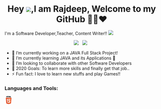 <h1 align="center">Hey <img src="https://raw.githubusercontent.com/soumyadip007/soumyadip007/master/Hi.gif" width="40px" />,I am Rajdeep, Welcome to my GitHub 👨‍💻❤️</h1>
 I'm a Software Developer,Teacher, Content Writer!!

<img src="https://raw.githubusercontent.com/Rajdp07/Rajdp07/me/profile.jpeg" >
<p align="center">
<a href="https://www.linkedin.com/in/rajdeep-majumder-845266178/"><img height="30" src="https://raw.githubusercontent.com/soumyadip007/soumyadip007/master/img/social/l.png"></a>&nbsp;&nbsp;
<a href="https://medium.com/@rajdeepmajumder925"><img height="30" src="https://raw.githubusercontent.com/soumyadip007/soumyadip007/master/img/social/mm.png"></a>&nbsp;&nbsp;

- 🔭 I’m currently working on a JAVA Full Stack Project!
- 🌱 I’m currently learning JAVA and its Applications 🤣
- 👯 I’m looking to collaborate with other Software Developers
- 🥅 2020 Goals: To learn more skills and finally get that job..
- ⚡ Fun fact: I love to learn new stuffs and play Games!!

### Languages and Tools:

<img align="left" alt="HTML5" width="26px" src="https://raw.githubusercontent.com/github/explore/80688e429a7d4ef2fca1e82350fe8e3517d3494d/topics/html/html.png" />
